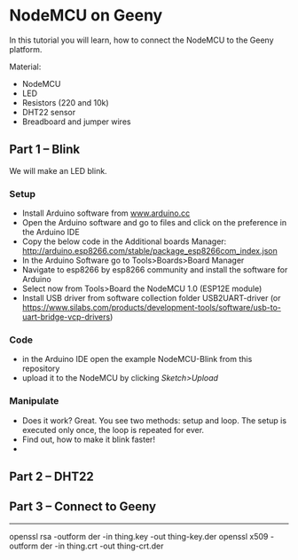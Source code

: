 # NodeMCU on Geeny

In this tutorial you will learn, how to connect the NodeMCU to the Geeny platform. 

Material:
- NodeMCU
- LED
- Resistors (220 and 10k)
- DHT22 sensor
- Breadboard and jumper wires

## Part 1 – Blink

We will make an LED blink.

### Setup
- Install Arduino software from www.arduino.cc
- Open the Arduino software and go to files and click on the preference in the Arduino IDE
- Copy the below code in the Additional boards Manager: http://arduino.esp8266.com/stable/package_esp8266com_index.json
- In the Arduino Software go to Tools>Boards>Board Manager
- Navigate to esp8266 by esp8266 community and install the software for Arduino
- Select now from Tools>Board the NodeMCU 1.0 (ESP12E module)
- Install USB driver from software collection folder USB2UART-driver (or https://www.silabs.com/products/development-tools/software/usb-to-uart-bridge-vcp-drivers)

### Code
- in the Arduino IDE open the example NodeMCU-Blink from this repository
- upload it to the NodeMCU by clicking *Sketch>Upload*

### Manipulate
- Does it work? Great. You see two methods: setup and loop. The setup is executed only once, the loop is repeated for ever.
- Find out, how to make it blink faster!
- 











## Part 2 – DHT22


## Part 3 – Connect to Geeny


----
openssl rsa -outform der -in thing.key -out thing-key.der
openssl x509 -outform der -in thing.crt -out thing-crt.der


